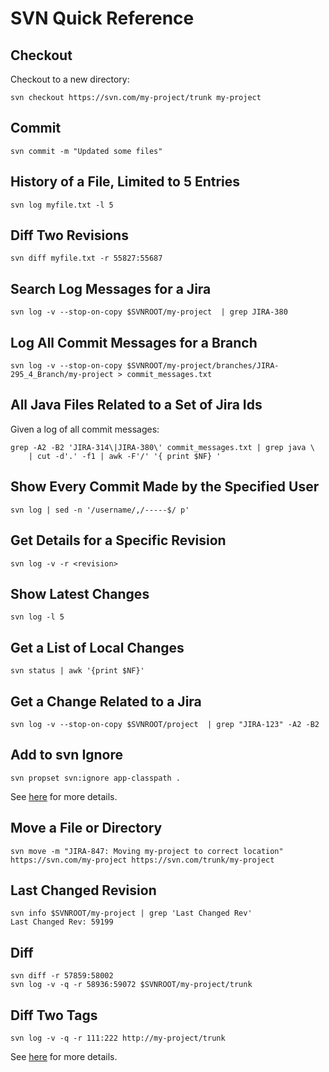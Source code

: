 SVN Quick Reference
===================

## Checkout
Checkout to a new directory:

    svn checkout https://svn.com/my-project/trunk my-project

## Commit

    svn commit -m "Updated some files"

## History of a File, Limited to 5 Entries

    svn log myfile.txt -l 5

## Diff Two Revisions
    
    svn diff myfile.txt -r 55827:55687

## Search Log Messages for a Jira

    svn log -v --stop-on-copy $SVNROOT/my-project  | grep JIRA-380

## Log All Commit Messages for a Branch

    svn log -v --stop-on-copy $SVNROOT/my-project/branches/JIRA-295_4_Branch/my-project > commit_messages.txt

## All Java Files Related to a Set of Jira Ids

Given a log of all commit messages: 

    grep -A2 -B2 'JIRA-314\|JIRA-380\' commit_messages.txt | grep java \
        | cut -d'.' -f1 | awk -F'/' '{ print $NF} '

## Show Every Commit Made by the Specified User

    svn log | sed -n '/username/,/-----$/ p'

## Get Details for a Specific Revision 

    svn log -v -r <revision>

## Show Latest Changes

    svn log -l 5

## Get a List of Local Changes

    svn status | awk '{print $NF}'

## Get a Change Related to a Jira

    svn log -v --stop-on-copy $SVNROOT/project  | grep "JIRA-123" -A2 -B2

## Add to svn Ignore
    
    svn propset svn:ignore app-classpath .

See [here](http://stackoverflow.com/questions/116074/how-to-ignore-a-directory-with-svn) for more details.

## Move a File or Directory

    svn move -m "JIRA-847: Moving my-project to correct location" https://svn.com/my-project https://svn.com/trunk/my-project


## Last Changed Revision
    svn info $SVNROOT/my-project | grep 'Last Changed Rev'
    Last Changed Rev: 59199


## Diff

    svn diff -r 57859:58002
    svn log -v -q -r 58936:59072 $SVNROOT/my-project/trunk


## Diff Two Tags

    svn log -v -q -r 111:222 http://my-project/trunk

See [here](http://stackoverflow.com/questions/3270322/subversion-how-to-find-the-differences-between-two-tags) for more details.
